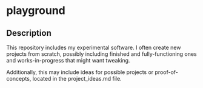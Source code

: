 # playground

## Description
This repository includes my experimental software.
I often create new projects from scratch, possibly including finished and fully-functioning ones and works-in-progress that might want tweaking.

Additionally, this may include ideas for possible projects or proof-of-concepts, located in the project_ideas.md file.
